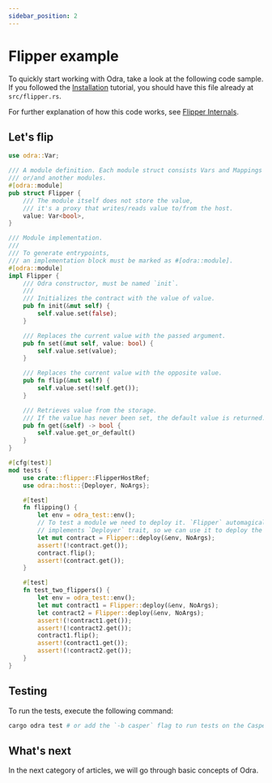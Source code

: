 ```yaml
---
sidebar_position: 2
---
```


# Flipper example

To quickly start working with Odra, take a look at the following code sample. If you followed the
[Installation](installation.md) tutorial, you should have this file already at `src/flipper.rs`.

For further explanation of how this code works, see [Flipper Internals](../basics/04-flipper-internals.md).

## Let's flip

```rust title="flipper.rs" showLineNumbers
use odra::Var;

/// A module definition. Each module struct consists Vars and Mappings
/// or/and another modules.
#[odra::module]
pub struct Flipper {
    /// The module itself does not store the value, 
    /// it's a proxy that writes/reads value to/from the host.
    value: Var<bool>,
}

/// Module implementation.
///
/// To generate entrypoints,
/// an implementation block must be marked as #[odra::module].
#[odra::module]
impl Flipper {
    /// Odra constructor, must be named `init`.
    ///
    /// Initializes the contract with the value of value.
    pub fn init(&mut self) {
        self.value.set(false);
    }

    /// Replaces the current value with the passed argument.
    pub fn set(&mut self, value: bool) {
        self.value.set(value);
    }

    /// Replaces the current value with the opposite value.
    pub fn flip(&mut self) {
        self.value.set(!self.get());
    }

    /// Retrieves value from the storage. 
    /// If the value has never been set, the default value is returned.
    pub fn get(&self) -> bool {
        self.value.get_or_default()
    }
}

#[cfg(test)]
mod tests {
    use crate::flipper::FlipperHostRef;
    use odra::host::{Deployer, NoArgs};

    #[test]
    fn flipping() {
        let env = odra_test::env();
        // To test a module we need to deploy it. `Flipper` automagically
        // implements `Deployer` trait, so we can use it to deploy the module.
        let mut contract = Flipper::deploy(&env, NoArgs);
        assert!(!contract.get());
        contract.flip();
        assert!(contract.get());
    }

    #[test]
    fn test_two_flippers() {
        let env = odra_test::env();
        let mut contract1 = Flipper::deploy(&env, NoArgs);
        let contract2 = Flipper::deploy(&env, NoArgs);
        assert!(!contract1.get());
        assert!(!contract2.get());
        contract1.flip();
        assert!(contract1.get());
        assert!(!contract2.get());
    }
}
```

## Testing

To run the tests, execute the following command:

```bash
cargo odra test # or add the `-b casper` flag to run tests on the CasperVM
```

## What's next
In the next category of articles, we will go through basic concepts of Odra.